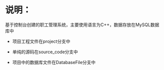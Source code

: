 # 说明：
基于控制台创建的职工管理系统，主要使用语言为C++，数据存放在MySQL数据库中

- 项目工程文件在project分支中

- 单纯的源码在source_code分支中

- 项目中的数据库文件在DatabaseFile分支中
